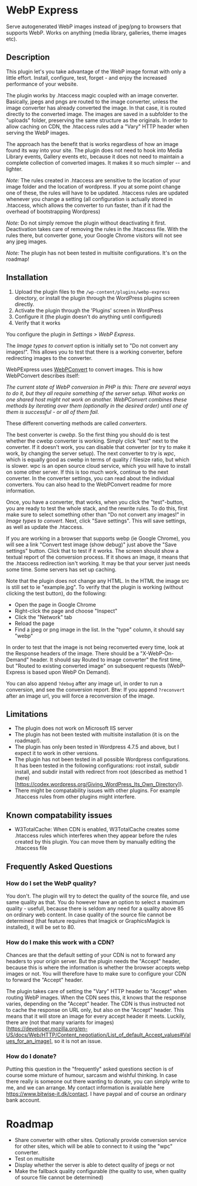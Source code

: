 # WebP Express

Serve autogenerated WebP images instead of jpeg/png to browsers that supports WebP. Works on anything (media library, galleries, theme images etc).

## Description

This plugin let's you take advantage of the WebP image format with only a little effort. Install, configure, test, forget - and enjoy the increased performance of your website.

The plugin works by .htaccess magic coupled with an image converter. Basically, jpegs and pngs are routed to the image converter, unless the image converter has already converted the image. In that case, it is routed directly to the converted image. The images are saved in a subfolder to the "uploads" folder, preserving the same structure as the originals. In order to allow caching on CDN, the .htaccess rules add a "Vary" HTTP header when serving the WebP images.

The approach has the benefit that is works regardless of how an image found its way into your site. The plugin does not need to hook into Media Library events, Gallery events etc, because it does not need to maintain a complete collection of converted images. It makes it so much simpler -- and lighter.

*Note:*
The rules created in .htaccess are sensitive to the location of your image folder and the location of wordpress. If you at some point change one of these, the rules will have to be updated. .htaccess rules are updated whenever you change a setting (all configuration is actually stored in .htaccess, which allows the converter to run faster, than if it had the overhead of bootstrapping Wordpress)

*Note:*
Do not simply remove the plugin without deactivating it first. Deactivation takes care of removing the rules in the .htaccess file. With the rules there, but converter gone, your Google Chrome visitors will not see any jpeg images.

*Note:*
The plugin has not been tested in multisite configurations. It's on the roadmap!


## Installation

1. Upload the plugin files to the `/wp-content/plugins/webp-express` directory, or install the plugin through the WordPress plugins screen directly.
2. Activate the plugin through the 'Plugins' screen in WordPress
3. Configure it (the plugin doesn't do anything until configured)
4. Verify that it works

You configure the plugin in *Settings > WebP Express*.

The *Image types to convert* option is initially set to "Do not convert any images!". This allows you to test that there is a working converter, before redirecting images to the converter.

WebPExpress uses [WebPConvert](https://github.com/rosell-dk/webp-convert) to convert images. This is how WebPConvert describes itself:

*The current state of WebP conversion in PHP is this: There are several ways to do it, but they all require something of the server setup. What works on one shared host might not work on another. WebPConvert combines these methods by iterating over them (optionally in the desired order) until one of them is successful - or all of them fail.*

These different converting methods are called *converters*.

The best converter is *cwebp*. So the first thing you should do is test whether the cwebp converter is working. Simply click "test" next to the converter. If it doesn't work, you can disable that converter (or try to make it work, by changing the server setup).
The next converter to try is *wpc*, which is equally good as cwebp in terms of quality / filesize ratio, but which is slower. wpc is an open source cloud service, which you will have to install on some other server. If this is too much work, continue to the next converter. In the converter settings, you can read about the individual converters. You can also head to the WebPConvert readme for more information.

Once, you have a converter, that works, when you click the "test"-button, you are ready to test the whole stack, and the rewrite rules. To do this, first make sure to select something other than "Do not convert any images!" in *Image types to convert*. Next, click "Save settings". This will save settings, as well as update the .htaccess.

If you are working in a browser that supports webp (ie Google Chrome), you will see a link "Convert test image (show debug)" just above the "Save settings" button. Click that to test if it works. The screen should show a textual report of the conversion process. If it shows an image, it means that the .htaccess redirection isn't working. It may be that your server just needs some time. Some servers has set up caching.

Note that the plugin does not change any HTML. In the HTML the image src is still set to ie "example.jpg". To verify that the plugin is working (without clicking the test button), do the following:

- Open the page in Google Chrome
- Right-click the page and choose "Inspect"
- Click the "Network" tab
- Reload the page
- Find a jpeg or png image in the list. In the "type" column, it should say "webp"

In order to test that the image is not being reconverted every time, look at the Response headers of the image. There should be a "X-WebP-On-Demand" header. It should say Routed to image converter" the first time, but "Routed to existing converted image" on subsequent requests (WebP-Express is based upon WebP On Demand).

You can also append `?debug` after any image url, in order to run a conversion, and see the conversion report. Btw: If you append `?reconvert` after an image url, you will force a reconversion of the image.


## Limitations

* The plugin does not work on Microsoft IIS server
* The plugin has not been tested with multisite installation (it is on the roadmap!).
* The plugin has only been tested in Wordpress 4.7.5 and above, but I expect it to work in other versions.
* The plugin has not been tested in all possible Wordpress configurations. It has been tested in the following configurations: root install, subdir install, and subdir install with redirect from root (described as method 1 (here)[https://codex.wordpress.org/Giving_WordPress_Its_Own_Directory]).
* There might be compatability issues with other plugins. For example .htaccess rules from other plugins might interfere.

## Known compatability issues
* W3TotalCache: When CDN is enabled, W3TotalCache creates some .htaccess rules which interferes when they appear before the rules created by this plugin. You can move them by manually editing the .htaccess file

## Frequently Asked Questions

### How do I set the WebP quality?
You don't. The plugin will try to detect the quality of the source file, and use same quality as that. You do however have an option to select a maximum quality - usefull, because there is seldom any need for a quality above 85 on ordinary web content. In case quality of the source file cannot be determined (that feature requires that Imagick or GraphicsMagick is installed), it will be set to 80.

### How do I make this work with a CDN?
Chances are that the default setting of your CDN is not to forward any headers to your origin server. But the plugin needs the "Accept" header, because this is where the information is whether the browser accepts webp images or not. You will therefore have to make sure to configure your CDN to forward the "Accept" header.

The plugin takes care of setting the "Vary" HTTP header to "Accept" when routing WebP images. When the CDN sees this, it knows that the response varies, depending on the "Accept" header. The CDN is thus instructed not to cache the response on URL only, but also on the "Accept" header. This means that it will store an image for every accept header it meets. Luckily, there are (not that many variants for images)[https://developer.mozilla.org/en-US/docs/Web/HTTP/Content_negotiation/List_of_default_Accept_values#Values_for_an_image], so it is not an issue.

### How do I donate?
Putting this question in the "frequently" asked questions section is of course some mixture of humour, sarcasm and wishful thinking. In case there really is someone out there wanting to donate, you can simply write to me, and we can arrange. My contact information is available here https://www.bitwise-it.dk/contact. I have paypal and of course an ordinary bank account.

# Roadmap

* Share converter with other sites. Optionally provide conversion service for other sites, which will be able to connect to it using the "wpc" converter.
* Test on multisite
* Display whether the server is able to detect quality of jpegs or not
* Make the fallback quality configurable (the quality to use, when quality of source file cannot be determined)
